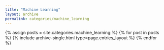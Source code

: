 ```yaml
---
title: "Machine Learning"
layout: archive
permalink: categories/machine_learning
---
```


{% assign posts = site.categories.machine_learning %}
{% for post in posts %} {% include archive-single.html type=page.entries_layout %} {% endfor %}
